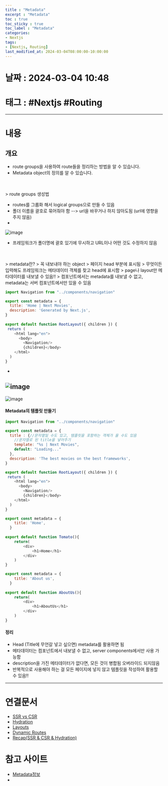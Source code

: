 ```yaml
---
title : "Metadata"
excerpt : "Metadata"
toc : true
toc_sticky : true
toc_label : "Metadata"
categories:
- Nextjs
tags:
- [Nextjs, Routing]
last_modified_at: 2024-03-04T08:00:00-10:00:00
---
```


# 날짜 : 2024-03-04 10:48

# 태그 : #Nextjs #Routing
---

# 내용

## 개요
- route groups을 사용하여 route들을 정리하는 방법을 알 수 있습니다.
- Metadata object의 정의를 알 수 있습니다.
<br>
<br>
> route groups 생성법

- routes를 그룹화 해서 logical groups으로 만들 수 있음
- 폴더 이름을 괄호로 묶어줘야 함 --> url을 바꾸거나 하지 않아도됨 (url에 영향을 주지 않음)
-   
![image](../../assets/images/Pasted%20image%2020240304105450.png)
- 프레임워크가 폴더명에 괄호 있기에 무시하고 URL이나 어떤 것도 수정하지 않음
<br>
<br>
> metadata란?
> 꼭 내보내야 하는 object
> 페이지 head 부분에 표시됨
> 무엇이든 입력해도 프레임워크는 메타데이터 객체를 찾고 head에 표시함
> page나 layout만 메타데이터를 내보낼 수 있음!!
> 컴포넌트에서는 metadata를 내보낼 수 없고, metadata는 서버 컴포넌트에서만 있을 수 있음

``` js
import Navigation from "../components/navigation"

export const metadata = {
  title: 'Home | Next Movies',
  description: 'Generated by Next.js',
}
  
export default function RootLayout({ children }) {
 return (
    <html lang="en">
      <body>
        <Navigation/>
        {children}</body>
    </html>
  )
}
```

-   
![image](../../assets/images/Pasted%20image%2020240304141425.png)
-   
![image](../../assets/images/Pasted%20image%2020240304143616.png)

#### Metadata의 템플릿 만들기

``` js (/app/layout.js)
import Navigation from "../components/navigation"

export const metadata = {
  title : {//문자열일 수도 있고, 템플릿을 포함하는 객체가 올 수도 있음
    //문자열로 된 title을 넣어주기
    template: "%s | Next Movies",
    default: "Loading..."
  },
  description: 'The best movies on the best frameworks',
}

export default function RootLayout({ children }) {
 return (
    <html lang="en">
      <body>
        <Navigation/>
        {children}</body>
    </html>
  )
}
```

```js (/app/(Home)/page.jsx)
export const metadata = {
    title: 'Home',
  }
  
export default function Tomato(){
    return(
        <div>
            <h1>Home</h1>
        </div>
    )
}
```

```js (/app/about-us/page.jsx)
export const metadata = {
    title: 'About us',
  }
  
export default function AboutUs(){
    return(
        <div>
            <h1>AboutUs</h1>
        </div>
    )
}
```

#### 정리
- Head (Title에 무언갈 넣고 싶으면) metadata를 활용하면 됨
- 메타데이터는 컴포넌트에서 내보낼 수 없고, server components에서만 사용 가능함
- description을 가진 메타데이터가 없다면, 모든 것이 병합됨 오버라이드 되지않음
- 반복적으로 사용해야 하는 걸 모든 페이지에 넣지 않고 템플릿을 작성하여 활용할 수 있음!!

---

# 연결문서 
- [SSR vs CSR](../../nextjs/nextjs-SSR-vs-CSR)
- [Hydration](../../nextjs/nextjs-Hydration)
- [Layouts](../../nextjs/nextjs-Layouts)
- [Dynamic Routes](../../nextjs/nextjs-Dynamic-Routes)
- [Recap(SSR & CSR & Hydration)](../../nextjs/nextjs-Recap(SSR-&-CSR-&-Hydration))

# 참고 사이트
- [Metadata정보](https://nextjs.org/docs/app/building-your-application/optimizing/metadata)
- 
